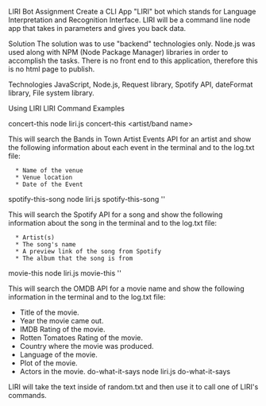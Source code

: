 LIRI Bot
Assignment
Create a CLI App "LIRI" bot which stands for Language Interpretation and Recognition Interface. LIRI will be a command line node app that takes in parameters and gives you back data.

Solution
The solution was to use "backend" technologies only. Node.js was used along with NPM (Node Package Manager) libraries in order to accomplish the tasks. There is no front end to this application, therefore this is no html page to publish.

Technologies
JavaScript, Node.js, Request library, Spotify API, dateFormat library, File system library.

Using LIRI
LIRI Command Examples

concert-this
node liri.js concert-this <artist/band name>

This will search the Bands in Town Artist Events API for an artist and show the following information about each event in the terminal and to the log.txt file:
```
  * Name of the venue
  * Venue location
  * Date of the Event 
```
spotify-this-song
node liri.js spotify-this-song '<song name>'

This will search the Spotify API for a song and show the following information about the song in the terminal and to the log.txt file:
```
  * Artist(s)
  * The song's name
  * A preview link of the song from Spotify
  * The album that the song is from
```
movie-this
node liri.js movie-this '<movie name here>'

This will search the OMDB API for a movie name and show the following information in the terminal and to the log.txt file:

  * Title of the movie.
  * Year the movie came out.
  * IMDB Rating of the movie.
  * Rotten Tomatoes Rating of the movie.
  * Country where the movie was produced.
  * Language of the movie.
  * Plot of the movie.
  * Actors in the movie.
do-what-it-says
node liri.js do-what-it-says

LIRI will take the text inside of random.txt and then use it to call one of LIRI's commands.